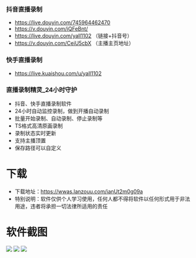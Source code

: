 ### 抖音直播录制
- https://live.douyin.com/745964462470
- https://v.douyin.com/iQFeBnt/
- https://live.douyin.com/yall1102  （链接+抖音号）
- https://v.douyin.com/CeiU5cbX  （主播主页地址）

### 快手直播录制

- https://live.kuaishou.com/u/yall1102

### 直播录制精灵_24小时守护

- 抖音、快手直播录制软件
- 24小时自动监控录制，做到开播自动录制
- 批量开始录制、自动录制、停止录制等
- TS格式高清原画录制
- 录制状态实时更新
- 支持主播顶置
- 保存路径可以自定义

# 下载
- 下载地址：https://wwas.lanzouu.com/ianUt2m0g09a
- 特别说明：软件仅供个人学习使用，任何人都不得将软件以任何形式用于非法用途，违者将承担一切法律所适用的责任

# 软件截图
![](https://hhhhad.oss-cn-hangzhou.aliyuncs.com/1.jpg)
![](https://hhhhad.oss-cn-hangzhou.aliyuncs.com/2.jpg)
![](https://hhhhad.oss-cn-hangzhou.aliyuncs.com/3.jpg)

